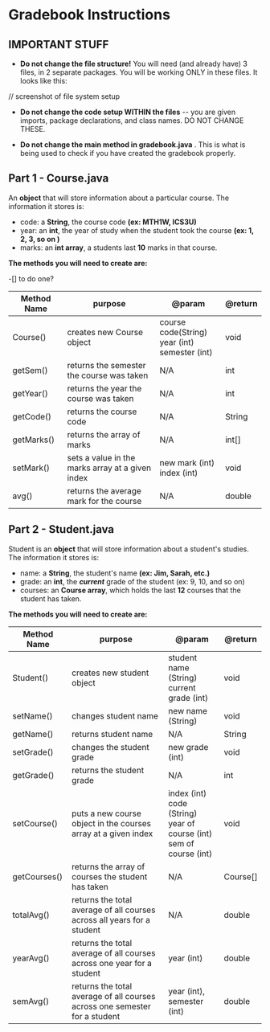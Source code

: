 # Gradebook Instructions
## IMPORTANT STUFF

- **Do not change the file structure!** You will need (and already have) 3 files, in 2 separate packages. You will be working ONLY in these files. It looks like this:

// screenshot of file system setup

- **Do not change the code setup WITHIN the files** -- you are given imports, package declarations, and class names. DO NOT CHANGE THESE.

- **Do not change the main method in gradebook.java** . This is what is being used to check if you have created the gradebook properly.

## Part 1 - Course.java

An **object** that will store information about a particular course. The information it stores is:
- code: a **String**, the course code **(ex: MTH1W, ICS3U)**
- year: an **int**, the year of study when the student took the course **(ex: 1, 2, 3, so on )**
- marks: an **int array**, a students last **10** marks in that course.

**The methods you will need to create are:**

-[] to do one?

|  Method Name | purpose | @param | @return |
|--|--|--|--|
| Course() |creates new Course object|course code(String)</br>year (int)</br>semester (int)  | void |
| getSem() |returns the semester the course was taken| N/A | int |
| getYear() |returns the year the course was taken| N/A | int |
| getCode() |returns the course code | N/A | String |
| getMarks() |returns the array of marks | N/A | int[] |
| setMark() |sets a value in the marks array at a given index |new mark (int)</br>index (int) | void |
| avg() |returns the average mark for the course| N/A | double |

## Part 2 - Student.java

Student is an **object** that will store information about a student's studies. The information it stores is:
- name: a **String**, the student's name **(ex: Jim, Sarah, etc.)**
- grade: an **int**, the ***current*** grade of the student (ex: 9, 10, and so on)
- courses: an **Course array**, which holds the last **12** courses that the student has taken.

**The methods you will need to create are:**

|  Method Name | purpose | @param | @return |
|--|--|--|--|
| Student() |creates new student object| student name (String)</br>current grade (int)| void |
| setName() |changes student name| new name (String) | void |
| getName() |returns student name| N/A | String |
| setGrade() |changes the student grade | new grade (int) | void |
| getGrade() |returns the student grade | N/A | int |
| setCourse() |puts a new course object in the courses array at a given index |index (int)</br>code (String)</br>year of course (int)</br>sem of course (int) | void |
| getCourses() |returns the array of courses the student has taken| N/A | Course[] |
| totalAvg() |returns the total average of all courses across all years for a student| N/A | double|
| yearAvg() |returns the total average of all courses across one year for a student| year (int) | double|
| semAvg() |returns the total average of all courses across one semester for a student| year (int), semester (int) | double|
